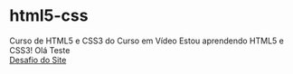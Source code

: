 # html5-css
Curso de HTML5 e CSS3 do Curso em Vídeo
Estou aprendendo HTML5 e CSS3!
Olá
Teste
<br>
<a href="https://dante-alves.github.io/html5-css/desafios/d010/android-Copia.html">Desafio do Site</a>